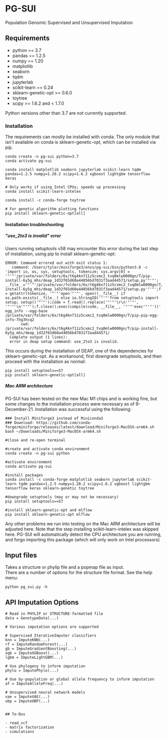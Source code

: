 # PG-SUI

Population Genomic Supervised and Unsupervised Imputation

## Requirements

+ python == 3.7
+ pandas == 1.2.5
+ numpy == 1.20
+ matplotlib
+ seaborn
+ tqdm
+ jupyterlab
+ scikit-learn == 0.24
+ sklearn-genetic-opt >= 0.6.0
+ toytree
+ scipy >= 1.6.2 and < 1.7.0

Python versions other than 3.7 are not currently supported.  

### Installation

The requirements can mostly be installed with conda. The only module that isn't available on conda is sklearn-genetic-opt, which can be installed via pip.

```
conda create -n pg-sui python=3.7
conda activate pg-sui

conda install matplotlib seaborn jupyterlab scikit-learn tqdm pandas=1.2.5 numpy=1.20.2 scipy=1.6.2 xgboost lightgbm tensorflow keras

# Only works if using Intel CPUs; speeds up processing
conda install scikit-learn-intelex

conda install -c conda-forge toytree

# For genetic algorithm plotting functions
pip install sklearn-genetic-opt[all]
```

#### Installation troubleshooting

##### "use_2to3 is invalid" error

Users running setuptools v58 may encounter this error during the last step of installation, using pip to install sklearn-genetic-opt:

```
ERROR: Command errored out with exit status 1:
   command: /Users/tyler/miniforge3/envs/pg-sui/bin/python3.8 -c 'import io, os, sys, setuptools, tokenize; sys.argv[0] = '"'"'/private/var/folders/6x/t6g4kn711z5cxmc2_tvq0mlw0000gn/T/pip-install-6y5g_mhs/deap_1d32f65d60a44056bd7031f3aad44571/setup.py'"'"'; __file__='"'"'/private/var/folders/6x/t6g4kn711z5cxmc2_tvq0mlw0000gn/T/pip-install-6y5g_mhs/deap_1d32f65d60a44056bd7031f3aad44571/setup.py'"'"';f = getattr(tokenize, '"'"'open'"'"', open)(__file__) if os.path.exists(__file__) else io.StringIO('"'"'from setuptools import setup; setup()'"'"');code = f.read().replace('"'"'\r\n'"'"', '"'"'\n'"'"');f.close();exec(compile(code, __file__, '"'"'exec'"'"'))' egg_info --egg-base /private/var/folders/6x/t6g4kn711z5cxmc2_tvq0mlw0000gn/T/pip-pip-egg-info-7hg3hcq2
       cwd: /private/var/folders/6x/t6g4kn711z5cxmc2_tvq0mlw0000gn/T/pip-install-6y5g_mhs/deap_1d32f65d60a44056bd7031f3aad44571/
  Complete output (1 lines):
  error in deap setup command: use_2to3 is invalid.
```

This occurs during the installation of DEAP, one of the dependencies for sklearn-genetic-opt. As a workaround, first downgrade setuptools, and then proceed with the installation as normal:
```
pip install setuptools==57
pip install sklearn-genetic-opt[all]

```

##### Mac ARM architecture

PG-SUI has been tested on the new Mac M1 chips and is working fine, but some changes to the installation process were necessary as of 9-December-21. Installation was successful using the following:

```
### Install Miniforge3 instead of Miniconda3
### Download: https://github.com/conda-forge/miniforge/releases/latest/download/Miniforge3-MacOSX-arm64.sh
bash ~/Downloads/Miniforge3-MacOSX-arm64.sh

#close and re-open terminal

#create and activate conda environment
conda create -n pg-sui python

#activate environment
conda activate pg-sui

#install packages
conda install -c conda-forge matplotlib seaborn jupyterlab scikit-learn tqdm pandas=1.2.5 numpy=1.20.2 scipy=1.6.2 xgboost lightgbm tensorflow keras sklearn-genetic toytree

#downgrade setuptools (may or may not be necessary)
pip install setuptools==57

#install sklearn-genetic-opt and mlflow
pip install sklearn-genetic-opt mlflow

```

Any other problems we run into testing on the Mac ARM architecture will be adjusted here. Note that the step installing scikit-learn-intelex was skipped here. PG-SUI will automatically detect the CPU architecture you are running, and forgo importing this package (which will only work on Intel processors)

## Input files

Takes a structure or phylip file and a popmap file as input.  
There are a number of options for the structure file format. See the help menu:

```python pg_sui.py -h```  

## API Imputation Options

```
# Read in PHYLIP or STRUCTURE-formatted file
data = GenotypeData(...)

# Various imputation options are supported

# Supervised IterativeImputer classifiers
knn = ImputeKNN(...)
rf = ImputeRandomForest(...)
gb = ImputeGradientBoosting(...)
xgb = ImputeXGBoost(...)
lgbm = ImputeLightGBM(...)

# Use phylogeny to inform imputation
phylo = ImputePhylo(...)

# Use by-population or global allele frequency to inform imputation
af = ImputeAlleleFreq(...)

# Unsupervised neural network models
vae = ImputeVAE(...)
ubp = ImputeUBP(...)


## To-Dos

- read_vcf
- matrix factorization
- simulations
